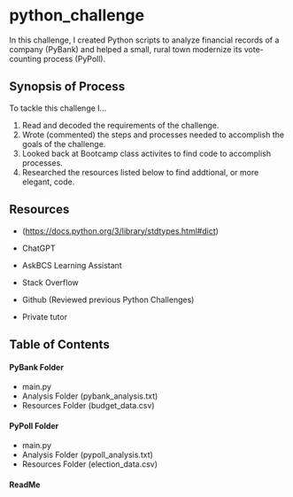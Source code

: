 # python_challenge

In this challenge, I created Python scripts to analyze financial records of a company (PyBank) and helped a small, rural town modernize its vote-counting process (PyPoll).


## Synopsis of Process

To tackle this challenge I...

1. Read and decoded the requirements of the challenge.
2. Wrote (commented) the steps and processes needed to accomplish the goals of the challenge.
3. Looked back at Bootcamp class activites to find code to accomplish processes.
4. Researched the resources listed below to find addtional, or more elegant, code.
   



## Resources


+ (https://docs.python.org/3/library/stdtypes.html#dict) 

+ ChatGPT
   
+ AskBCS Learning Assistant
   
+ Stack Overflow
   
+ Github (Reviewed previous Python Challenges)

+ Private tutor




## Table of Contents

#### PyBank Folder                      
+ main.py 
+ Analysis Folder (pybank_analysis.txt)
+ Resources Folder (budget_data.csv)

#### PyPoll Folder
+ main.py
+ Analysis Folder (pypoll_analysis.txt)
+ Resources Folder (election_data.csv)

#### ReadMe
